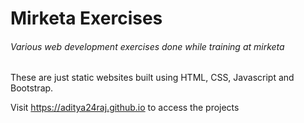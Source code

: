 # Mirketa Exercises
###### Various web development exercises done while training at mirketa

These are just static websites built using HTML, CSS, Javascript and Bootstrap.

Visit https://aditya24raj.github.io to access the projects
